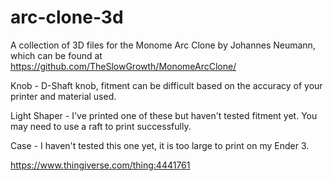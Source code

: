 # arc-clone-3d
A collection of 3D files for the Monome Arc Clone by Johannes Neumann, which can be found at https://github.com/TheSlowGrowth/MonomeArcClone/

Knob - D-Shaft knob, fitment can be difficult based on the accuracy of your printer and material used.

Light Shaper - I've printed one of these but haven't tested fitment yet. You may need to use a raft to print successfully.

Case - I haven't tested this one yet, it is too large to print on my Ender 3.

https://www.thingiverse.com/thing:4441761
